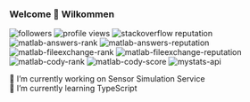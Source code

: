 ### Welcome 👋 Wilkommen

![followers](https://img.shields.io/github/followers/smamusa?style=flat)
![profile views](https://komarev.com/ghpvc/?username=smamusa&style=flat)
![stackoverflow reputation](https://img.shields.io/endpoint?style=flat&url=https%3A%2F%2Fmystats-api.herokuapp.com%2Fstackrep)
![matlab-answers-rank](https://img.shields.io/endpoint?style=flat&labelColor=grey&url=https%3A%2F%2Fmystats-api.herokuapp.com%2Fmatlab%2Fanswers)
![matlab-answers-reputation](https://img.shields.io/endpoint?style=flat&labelColor=grey&url=https%3A%2F%2Fmystats-api.herokuapp.com%2Fmatlab%2Fanswers%2Freputation)
![matlab-fileexchange-rank](https://img.shields.io/endpoint?style=flat&labelColor=grey&url=https%3A%2F%2Fmystats-api.herokuapp.com%2Fmatlab%2Ffileexchange)
![matlab-fileexchange-reputation](https://img.shields.io/endpoint?style=flat&labelColor=grey&url=https%3A%2F%2Fmystats-api.herokuapp.com%2Fmatlab%2Ffileexchange%2Freputation)
![matlab-cody-rank](https://img.shields.io/endpoint?style=flat&labelColor=grey&url=https%3A%2F%2Fmystats-api.herokuapp.com%2Fmatlab%2Fcody)
![matlab-cody-score](https://img.shields.io/endpoint?style=flat&labelColor=grey&url=https%3A%2F%2Fmystats-api.herokuapp.com%2Fmatlab%2Fcody%2Fscore)
![mystats-api](https://img.shields.io/endpoint?style=flat&url=https%3A%2F%2Fmystats-api.herokuapp.com%2F)



🔭 I’m currently working on Sensor Simulation Service\
🌱 I’m currently learning TypeScript

<!--
**smamusa/smamusa** is a ✨ _special_ ✨ repository because its `README.md` (this file) appears on your GitHub profile.

Here are some ideas to get you started:

- 🔭 I’m currently working on ...
- 🌱 I’m currently learning ...
- 👯 I’m looking to collaborate on ...
- 🤔 I’m looking for help with ...
- 💬 Ask me about ...
- 📫 How to reach me: ...
- 😄 Pronouns: ...
- ⚡ Fun fact: ...
-->

